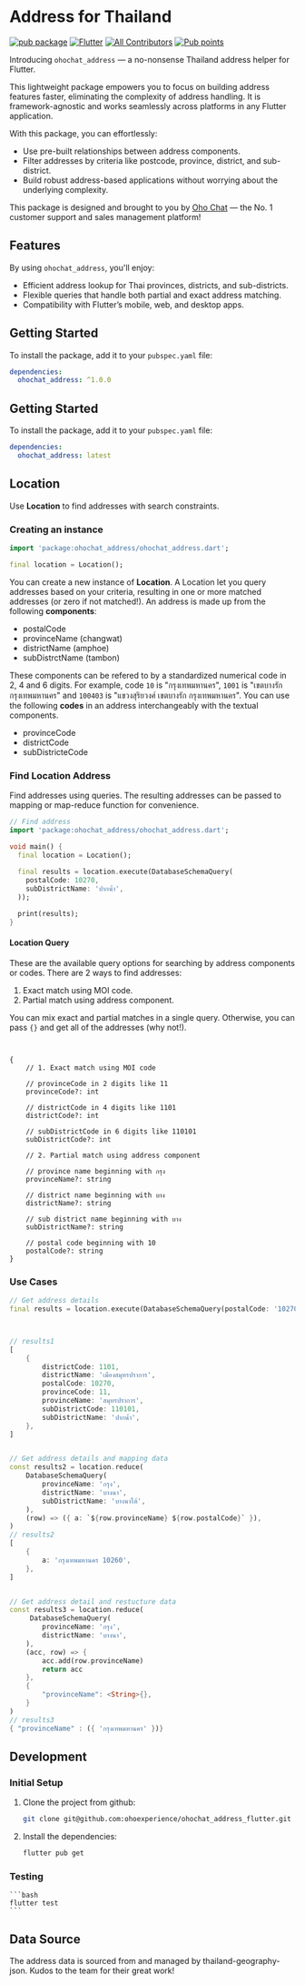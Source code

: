 # Address for Thailand

[![pub package](https://img.shields.io/pub/v/ohochat_address.svg?style=flat)](https://pub.dev/packages/ohochat_address)
[![Flutter](https://img.shields.io/badge/Platform-Flutter-blue.svg)](https://flutter.dev)
[![All Contributors](https://img.shields.io/badge/all_contributors-2-orange.svg?style=flat-square)](#contributors)
[![Pub points](https://img.shields.io/pub/points/ohochat_address)](https://pub.dev/packages/ohochat_address/score)

Introducing `ohochat_address` — a no-nonsense Thailand address helper for Flutter.

This lightweight package empowers you to focus on building address features faster, eliminating the complexity of address handling. It is framework-agnostic and works seamlessly across platforms in any Flutter application.

With this package, you can effortlessly:

- Use pre-built relationships between address components.
- Filter addresses by criteria like postcode, province, district, and sub-district.
- Build robust address-based applications without worrying about the underlying complexity.

This package is designed and brought to you by [Oho Chat](https://www.oho.chat) — the No. 1 customer support and sales management platform!

## Features

By using `ohochat_address`, you'll enjoy:

- Efficient address lookup for Thai provinces, districts, and sub-districts.
- Flexible queries that handle both partial and exact address matching.
- Compatibility with Flutter’s mobile, web, and desktop apps.

## Getting Started

To install the package, add it to your `pubspec.yaml` file:

```yaml
dependencies:
  ohochat_address: ^1.0.0
```
## Getting Started

To install the package, add it to your `pubspec.yaml` file:

```yaml
dependencies:
  ohochat_address: latest
```
## Location

Use **Location** to find addresses with search constraints.

### Creating an instance

```dart
import 'package:ohochat_address/ohochat_address.dart';

final location = Location();
```

You can create a new instance of **Location**. A Location let you query addresses based on your criteria, resulting in one or more matched addresses (or zero if not matched!). An address is made up from the following **components**:

- postalCode
- provinceName (changwat)
- districtName (amphoe)
- subDistrctName (tambon)

These components can be refered to by a standardized numerical code in 2, 4 and 6 digits. For example, code `10` is "กรุงเทพมหานคร", `1001` is "เขตบางรัก กรุงเทพมหานคร" and `100403` is "แขวงสุริยวงศ์ เขตบางรัก กรุงเทพมหานคร". You can use the following **codes** in an address interchangeably with the textual components.

- provinceCode
- districtCode
- subDistricteCode

### Find Location Address

Find addresses using queries. The resulting addresses can be passed to mapping or map-reduce function for convenience.

```dart
// Find address
import 'package:ohochat_address/ohochat_address.dart';

void main() {
  final location = Location();
  
  final results = location.execute(DatabaseSchemaQuery(
    postalCode: 10270,
    subDistrictName: 'ปากน้ำ',
  ));

  print(results);
}
```

#### Location Query

These are the available query options for searching by address components or codes. There are 2 ways to find addresses:

1. Exact match using MOI code.
2. Partial match using address component.

You can mix exact and partial matches in a single query. Otherwise, you can pass `{}` and get all of the addresses (why not!).

```


{
    // 1. Exact match using MOI code

    // provinceCode in 2 digits like 11
    provinceCode?: int

    // districtCode in 4 digits like 1101
    districtCode?: int

    // subDistrictCode in 6 digits like 110101
    subDistrictCode?: int

    // 2. Partial match using address component

    // province name beginning with กรุง
    provinceName?: string

    // district name beginning with บาง
    districtName?: string

    // sub district name beginning with บาง
    subDistrictName?: string

    // postal code beginning with 10
    postalCode?: string
}
```


### Use Cases
```dart
// Get address details
final results = location.execute(DatabaseSchemaQuery(postalCode: '10270',provinceName:'สมุทร'));



// results1
[
    {
        districtCode: 1101,
        districtName: 'เมืองสมุทรปราการ',
        postalCode: 10270,
        provinceCode: 11,
        provinceName: 'สมุทรปราการ',
        subDistrictCode: 110101,
        subDistrictName: 'ปากน้ำ',
    },
]


// Get address details and mapping data
const results2 = location.reduce(
    DatabaseSchemaQuery(
        provinceName: 'กรุง',
        districtName: 'บางนา',
        subDistrictName: 'บางนาใต้',
    ),
    (row) => ({ a: `${row.provinceName} ${row.postalCode}` }),
)
// results2
[
    {
        a: 'กรุงเทพมหานคร 10260',
    },
]


// Get address detail and restucture data
const results3 = location.reduce(
     DatabaseSchemaQuery(
        provinceName: 'กรุง',
        districtName: 'บางนา',
    ),
    (acc, row) => {
        acc.add(row.provinceName)
        return acc
    },
    {
        "provinceName": <String>{},
    }
)
// results3
{ "provinceName" : ({ 'กรุงเทพมหานคร' })}
```

## Development

### Initial Setup

1.  Clone the project from github:

    ```bash
    git clone git@github.com:ohoexperience/ohochat_address_flutter.git

    ```

2.  Install the dependencies:

    ```bash
    flutter pub get
    ```

### Testing
    ```bash
    flutter test
    ```


## Data Source

The address data is sourced from and managed by thailand-geography-json. Kudos to the team for their great work!